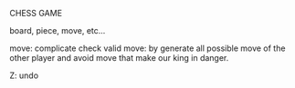 CHESS GAME

board, piece, move, etc...

move: complicate
check valid move: by generate all possible move of the other player and avoid move that make our king in danger.

Z: undo
